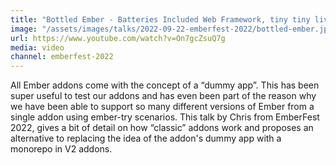 ```yaml
---
title: "Bottled Ember - Batteries Included Web Framework, tiny tiny living space"
image: "/assets/images/talks/2022-09-22-emberfest-2022/bottled-ember.jpg"
url: https://www.youtube.com/watch?v=On7gcZsuQ7g
media: video
channel: emberfest-2022
---
```


All Ember addons come with the concept of a “dummy app”. This has been super useful to test our addons and has even been part of the reason why we have been able to support so many different versions of Ember from a single addon using ember-try scenarios. This talk by Chris from EmberFest 2022, gives a bit of detail on how “classic” addons work and proposes an alternative to replacing the idea of the addon's dummy app with a monorepo in V2 addons.

